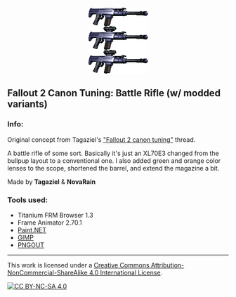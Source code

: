 <p align="center"><img src="/_pics/battlerifle_set.png" alt="Battle Rifle"/></p>

## Fallout 2 Canon Tuning: Battle Rifle (w/ modded variants)

### Info:
Original concept from Tagaziel's ["Fallout 2 canon tuning"](https://www.nma-fallout.com/threads/fallout-2-canon-tuning.174627/) thread.

A battle rifle of some sort. Basically it's just an XL70E3 changed from the bullpup layout to a conventional one. I also added green and orange color lenses to the scope, shortened the barrel, and extend the magazine a bit.

Made by **Tagaziel** & **NovaRain**

### Tools used:
* Titanium FRM Browser 1.3
* Frame Animator 2.70.1
* [Paint.NET](https://www.getpaint.net)
* [GIMP](https://www.gimp.org)
* [PNGOUT](http://advsys.net/ken/utils.htm)

--------------------------------------------------------------------------------
This work is licensed under a [Creative Commons Attribution-NonCommercial-ShareAlike 4.0 International License][cc-by-nc-sa].

[![CC BY-NC-SA 4.0][cc-by-nc-sa-image]][cc-by-nc-sa]

[cc-by-nc-sa]: https://creativecommons.org/licenses/by-nc-sa/4.0/
[cc-by-nc-sa-image]: https://licensebuttons.net/l/by-nc-sa/4.0/88x31.png
